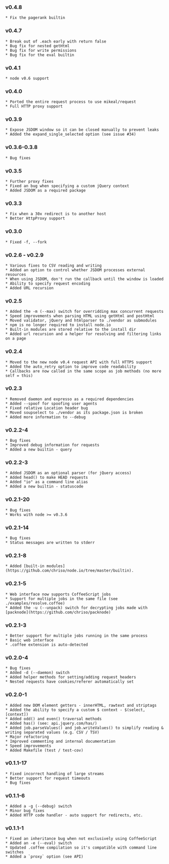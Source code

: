 ### v0.4.8
    * Fix the pagerank builtin

### v0.4.7
    * Break out of .each early with return false
    * Bug fix for nested getHtml
    * Bug fix for write permissions
    * Bug fix for the eval builtin

### v0.4.1
    * node v0.6 support

### v0.4.0
    * Ported the entire request process to use mikeal/request
    * Full HTTP proxy support

### v0.3.9
    * Expose JSDOM window so it can be closed manually to prevent leaks
    * Added the expand_single_selected option (see issue #34)

### v0.3.6-0.3.8
    * Bug fixes

### v0.3.5
    * Further proxy fixes
    * Fixed an bug when specifying a custom jQuery context
    * Added JSDOM as a required package

### v0.3.3
    * Fix when a 30x redirect is to another host
    * Better HttpProxy support

### v0.3.0
    * Fixed -f, --fork

### v0.2.6 - v0.2.9
    * Various fixes to CSV reading and writing
    * Added an option to control whether JSDOM processes external resources
    * When using JSDOM, don't run the callback until the window is loaded
    * Ability to specify request encoding
    * Added URL recursion

### v0.2.5
    * Added the -m (--max) switch for overridding max concurrent requests
    * Speed improvements when parsing HTML using getHtml and postHtml
    * Moved validator, jQuery and htmlparser to ./vendor as submodules
    * npm is no longer required to install node.io
    * Built-in modules are stored relative to the install dir
    * Added url recursion and a helper for resolving and filtering links on a page

### v0.2.4
    * Moved to the new node v0.4 request API with full HTTPS support
    * Added the auto_retry option to improve code readability
    * Callbacks are now called in the same scope as job methods (no more self = this)

### v0.2.3
    * Removed daemon and expresso as a required dependencies
    * Added --spoof for spoofing user agents
    * Fixed relative Location header bug
    * Moved soupselect to ./vendor as its package.json is broken
    * Added more information to --debug

### v0.2.2-4
    * Bug fixes
    * Improved debug information for requests
    * Added a new builtin - query

### v0.2.2-3
    * Added JSDOM as an optional parser (for jQuery access)
    * Added head() to make HEAD requests
    * Added "io" as a command line alias
    * Added a new builtin - statuscode

### v0.2.1-20
    * Bug fixes
    * Works with node >= v0.3.6

### v0.2.1-14
    * Bug fixes
    * Status messages are written to stderr

### v0.2.1-8
    * Added [built-in modules](https://github.com/chriso/node.io/tree/master/builtin).

### v0.2.1-5
    * Web interface now supports CoffeeScript jobs
    * Support for multiple jobs in the same file (see ./examples/resolve.coffee)
    * Added the -u (--unpack) switch for decrypting jobs made with [packnode](https://github.com/chriso/packnode)

### v0.2.1-3
    * Better support for multiple jobs running in the same process
    * Basic web interface
    * .coffee extension is auto-detected

### v0.2.0-4
    * Bug fixes
    * Added -d (--daemon) switch
    * Added helper methods for setting/adding request headers
    * Nested requests have cookies/referer automatically set

### v0.2.0-1
    * Added new DOM element getters - innerHTML, rawtext and striptags
    * Added the ability to specify a custom $ context - $(select, [context])
    * Added odd() and even() traversal methods
    * Added has() (see: api.jquery.com/has/)
    * Added job.parseValues() and job.writeValues() to simplify reading & writing separated values (e.g. CSV / TSV)
    * Major refactoring
    * Improved commenting and internal documentation
    * Speed improvements
    * Added Makefile (test / test-cov)

### v0.1.1-17
    * Fixed incorrect handling of large streams
    * Better support for request timeouts
    * Bug fixes

### v0.1.1-6
    * Added a -g (--debug) switch
    * Minor bug fixes
    * Added HTTP code handler - auto support for redirects, etc.

### v0.1.1-1
    * Fixed an inheritance bug when not exclusively using CoffeeScript
    * Added an -e (--eval) switch
    * Updated .coffee compilation so it's compatible with command line switches
    * Added a `proxy` option (see API)
